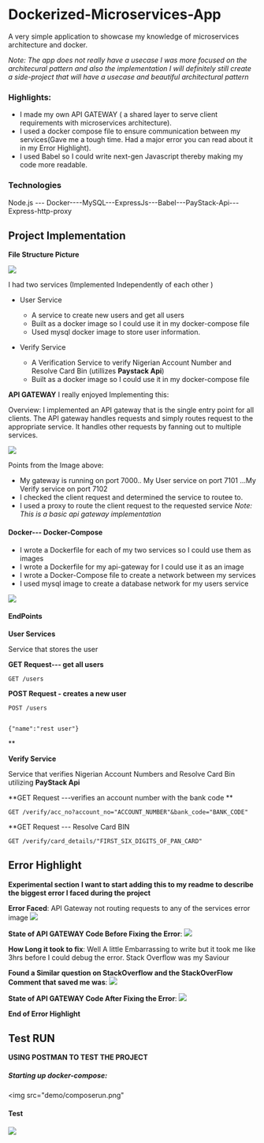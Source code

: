 # Dockerized-Microservices-App
A very simple application to showcase my knowledge of microservices architecture and docker.

*Note: The app does not really have a usecase I was more focused on the architecural pattern and also the implementation
I will definitely still create a side-project that will have a usecase and beautiful architectural pattern*

### Highlights:
- I made my own API GATEWAY ( a shared layer to serve client requirements with microservices architecture).
- I used a docker compose file to ensure communication between my services(Gave me a tough time. Had a major error you can read about it in my Error Highlight).
- I used Babel so I could write next-gen Javascript thereby making my code more readable.


### Technologies

Node.js --- Docker----MySQL---ExpressJs---Babel---PayStack-Api---Express-http-proxy

## Project Implementation 

**File Structure Picture** 

<img src="demo/filestructure.png">

I had two services (Implemented Independently of each other )
- User Service
  - A service to create new users and get all users
  - Built as a docker image so I could use it in my docker-compose file 
  - Used mysql docker image to store user information.

- Verify Service
  - A Verification Service to verify Nigerian Account Number and Resolve Card Bin (utillizes **Paystack Api**)
  - Built as a docker image so I could use it in my docker-compose file 


**API GATEWAY**
I really enjoyed Implementing this:

Overview:
I implemented an API gateway that is the single entry point for all clients. The API gateway handles requests and simply routes request to the appropriate service. It handles other requests by fanning out to multiple services.

<img src="demo/gateway.png">

Points from the Image above:
- My gateway is running on port 7000.. My User service on port 7101 ...My Verify service on port 7102 
- I checked the client request and determined the service to routee to.
- I used a proxy to route the client request to the requested service 
*Note: This is a basic api gateway implementation*

#### Docker--- Docker-Compose
- I wrote a Dockerfile for each of my two services so I could use them as images
- I wrote a Dockerfile for my api-gateway for I could use it as an image
- I wrote a Docker-Compose file to create a network between my services
- I used mysql image to create a database network for my users service 

<img src="demo/dockernetwork.gif">


#### EndPoints
**User Services**

Service that stores the user

**GET Request--- get all users**
```
GET /users
```

**POST Request - creates a new user**
``` 
POST /users


{"name":"rest user"}
```
** 

**Verify Service**

Service that verifies Nigerian Account Numbers and Resolve Card Bin utilizing  **PayStack Api** 

**GET Request ---verifies an account number with the bank code **
```
GET /verify/acc_no?account_no="ACCOUNT_NUMBER"&bank_code="BANK_CODE"
```

**GET Request --- Resolve Card BIN
```
GET /verify/card_details/"FIRST_SIX_DIGITS_OF_PAN_CARD"
```



## Error Highlight 
**Experimental section**
**I want to start adding this to my readme to describe the biggest error I faced during the project**

**Error Faced**: API Gateway not routing requests to any of the services 
error image
<img src="demo/wayerror.png">

**State of  API GATEWAY Code  Before Fixing the Error**:
<img src="demo/waybefore.png">

**How Long it took to fix**: Well A little Embarrassing to write but it took me like 3hrs before I could debug the error. Stack Overflow was my Saviour 

**Found a Similar question on StackOverflow and the StackOverFlow Comment that saved me was**:
<img src="demo/stackoverflow.png">

**State of API GATEWAY Code After Fixing the Error**:
<img src="demo/wayafter.png">

**End of Error Highlight**



## Test RUN
**USING POSTMAN TO TEST THE PROJECT**

##### Starting up docker-compose:
<img src="demo/composerun.png"

#### Test

<img src="demo/test.gif"/>













